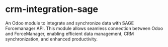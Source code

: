 # crm-integration-sage
An Odoo module to integrate and synchronize data with SAGE Forcemanager API. This module allows seamless connection between Odoo and ForceManager, enabling efficient data management, CRM synchronization, and enhanced productivity.
